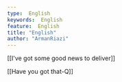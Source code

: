 ```yaml
---
type:  English
keywords:  English
feature:  English
title: "English"
author: "ArmanRiazi"
---
```




 [[I've got some good news to deliver]]

 [[Have you got that-Q]]
